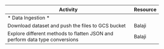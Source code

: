 Activity										|	Resource
-------------										|	------------
* Data Ingestion *									|			
	Download dataset and push the files to GCS bucket				|	Balaji		
	Explore different methods to flatten JSON and perform data type conversions 	|	Balaji		